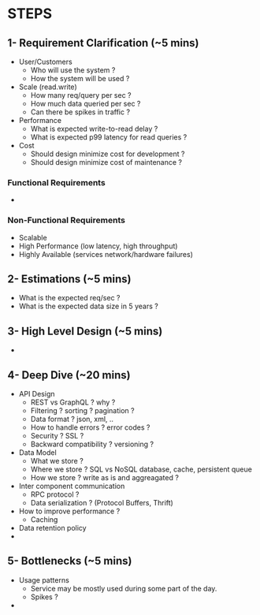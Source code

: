 # STEPS

## 1- Requirement Clarification (~5 mins)
- User/Customers
  - Who will use the system ?
  - How the system will be used ?
- Scale (read.write)
  - How many req/query per sec ?
  - How much data queried per sec ?
  - Can there be spikes in traffic ?
- Performance
  - What is expected write-to-read delay ?
  - What is expected p99 latency for read queries ?
- Cost
  - Should design minimize cost for development ?
  - Should design minimize cost of maintenance ?

### Functional Requirements
- 

### Non-Functional Requirements
- Scalable
- High Performance (low latency, high throughput)
- Highly Available (services network/hardware failures)



## 2- Estimations  (~5 mins)
- What is the expected req/sec ?
- What is the expected data size in 5 years ?


## 3- High Level Design  (~5 mins)
-


## 4- Deep Dive  (~20 mins)
- API Design
  - REST vs GraphQL ? why ?
  - Filtering ? sorting ? pagination ?
  - Data format ? json, xml, ..
  - How to handle errors ? error codes ?
  - Security ? SSL ?
  - Backward compatibility ? versioning ?
- Data Model
  - What we store ?
  - Where we store ? SQL vs NoSQL database, cache, persistent queue
  - How we store ? write as is and aggreagated ?
- Inter component communication
  - RPC protocol ?
  - Data serialization ? (Protocol Buffers, Thrift)
- How to improve performance ?
  - Caching
- Data retention policy
- 


## 5- Bottlenecks (~5 mins)
- Usage patterns
  - Service may be mostly used during some part of the day.
  - Spikes ?
-   



